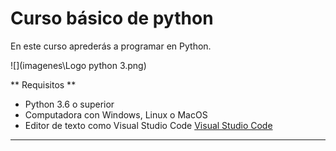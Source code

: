 # Curso básico de python

En este curso aprederás a programar en Python.

![](imagenes\Logo python 3.png)

** Requisitos **
- Python 3.6 o superior
- Computadora con Windows, Linux o MacOS
- Editor de texto como Visual Studio Code [Visual Studio Code](https://code.visualstudio.com/download)
--------------------------------

